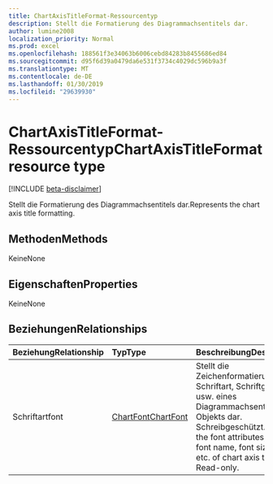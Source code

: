 ```yaml
---
title: ChartAxisTitleFormat-Ressourcentyp
description: Stellt die Formatierung des Diagrammachsentitels dar.
author: lumine2008
localization_priority: Normal
ms.prod: excel
ms.openlocfilehash: 188561f3e34063b6006cebd84283b8455686ed84
ms.sourcegitcommit: d95f6d39a0479da6e531f3734c4029dc596b9a3f
ms.translationtype: MT
ms.contentlocale: de-DE
ms.lasthandoff: 01/30/2019
ms.locfileid: "29639930"
---
```

# <a name="chartaxistitleformat-resource-type"></a><span data-ttu-id="23647-103">ChartAxisTitleFormat-Ressourcentyp</span><span class="sxs-lookup"><span data-stu-id="23647-103">ChartAxisTitleFormat resource type</span></span>

[!INCLUDE [beta-disclaimer](../../includes/beta-disclaimer.md)]

<span data-ttu-id="23647-104">Stellt die Formatierung des Diagrammachsentitels dar.</span><span class="sxs-lookup"><span data-stu-id="23647-104">Represents the chart axis title formatting.</span></span>


## <a name="methods"></a><span data-ttu-id="23647-105">Methoden</span><span class="sxs-lookup"><span data-stu-id="23647-105">Methods</span></span>
<span data-ttu-id="23647-106">Keine</span><span class="sxs-lookup"><span data-stu-id="23647-106">None</span></span>

## <a name="properties"></a><span data-ttu-id="23647-107">Eigenschaften</span><span class="sxs-lookup"><span data-stu-id="23647-107">Properties</span></span>
<span data-ttu-id="23647-108">Keine</span><span class="sxs-lookup"><span data-stu-id="23647-108">None</span></span>

## <a name="relationships"></a><span data-ttu-id="23647-109">Beziehungen</span><span class="sxs-lookup"><span data-stu-id="23647-109">Relationships</span></span>
| <span data-ttu-id="23647-110">Beziehung</span><span class="sxs-lookup"><span data-stu-id="23647-110">Relationship</span></span> | <span data-ttu-id="23647-111">Typ</span><span class="sxs-lookup"><span data-stu-id="23647-111">Type</span></span>   |<span data-ttu-id="23647-112">Beschreibung</span><span class="sxs-lookup"><span data-stu-id="23647-112">Description</span></span>|
|:---------------|:--------|:----------|
|<span data-ttu-id="23647-113">Schriftart</span><span class="sxs-lookup"><span data-stu-id="23647-113">font</span></span>|[<span data-ttu-id="23647-114">ChartFont</span><span class="sxs-lookup"><span data-stu-id="23647-114">ChartFont</span></span>](chartfont.md)|<span data-ttu-id="23647-p101">Stellt die Zeichenformatierung wie Schriftart, Schriftgrad, Farbe usw. eines Diagrammachsentitel-Objekts dar. Schreibgeschützt.</span><span class="sxs-lookup"><span data-stu-id="23647-p101">Represents the font attributes, such as font name, font size, color, etc. of chart axis title object. Read-only.</span></span>|

<!-- uuid: 8fcb5dbc-d5aa-4681-8e31-b001d5168d79
2015-10-25 14:57:30 UTC -->
<!--
{
  "type": "#page.annotation",
  "description": "ChartAxisTitleFormat resource",
  "keywords": "",
  "section": "documentation",
  "tocPath": "",
  "suppressions": [
    "Error: /api-reference/beta/resources/chartaxistitleformat.md:\r\n      Exception processing links.\r\n    System.ArgumentException: Link Definition was null. Link text: !INCLUDE [beta-disclaimer](../../includes/beta-disclaimer.md)\r\n      at ApiDoctor.Validation.DocFile.get_LinkDestinations()\r\n      at ApiDoctor.Validation.DocSet.ValidateLinks(Boolean includeWarnings, String[] relativePathForFiles, IssueLogger issues, Boolean requireFilenameCaseMatch, Boolean printOrphanedFiles)"
  ]
}
-->
